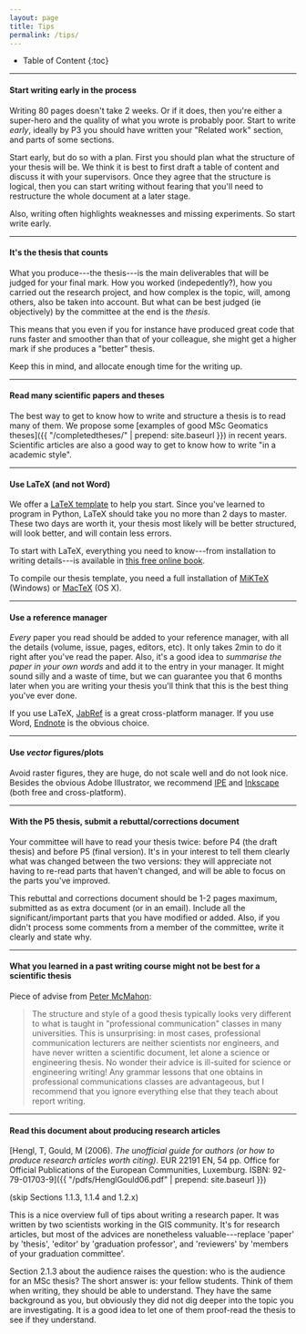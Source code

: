 ```yaml
---
layout: page
title: Tips
permalink: /tips/
---
```



* Table of Content
{:toc}

- - -

#### Start writing early in the process

Writing 80 pages doesn't take 2 weeks. 
Or if it does, then you're either a super-hero and the quality of what you wrote is probably poor.
Start to write *early*, ideally by P3 you should have written your "Related work" section, and parts of some sections.

Start early, but do so with a plan.
First you should plan what the structure of your thesis will be.
We think it is best to first draft a table of content and discuss it with your supervisors. 
Once they agree that the structure is logical, then you can start writing without fearing that you'll need to restructure the whole document at a later stage.

Also, writing often highlights weaknesses and missing experiments.
So start write early.

- - -

#### It's the thesis that counts

What you produce---the thesis---is the main deliverables that will be judged for your final mark.
How you worked (indepedently?), how you carried out the research project, and how complex is the topic, will, among others, also be taken into account.
But what can be best judged (ie objectively) by the committee at the end is the *thesis*.

This means that you even if you for instance have produced great code that runs faster and smoother than that of your colleague, she might get a higher mark if she produces a "better" thesis.

Keep this in mind, and allocate enough time for the writing up.

- - -

#### Read many scientific papers and theses 

The best way to get to know how to write and structure a thesis is to read many of them.
We propose some [examples of good MSc Geomatics theses]({{ "/completedtheses/" | prepend: site.baseurl }}) in recent years.
Scientific articles are also a good way to get to know how to write "in a academic style".

- - -

#### Use LaTeX (and not Word)

We offer a [LaTeX template](https://github.com/tudelftgeomatics/thesis_template) to help you start.
Since you've learned to program in Python, LaTeX should take you no more than 2 days to master.
These two days are worth it, your thesis most likely will be better structured, will look better, and will contain less errors.

To start with LaTeX, everything you need to know---from installation to writing details---is available in [this free online book](http://en.wikibooks.org/wiki/LaTeX).

To compile our thesis template, you need a full installation of [MiKTeX](http://miktex.org/about) (Windows) or [MacTeX](https://tug.org/mactex) (OS X).

- - -

#### Use a reference manager 

*Every* paper you read should be added to your reference manager, with all the details (volume, issue, pages, editors, etc).
It only takes 2min to do it right after you've read the paper.
Also, it's a good idea to *summarise the paper in your own words* and add it to the entry in your manager.
It might sound silly and a waste of time, but we can guarantee you that 6 months later when you are writing your thesis you'll think that this is the best thing you've ever done.

If you use LaTeX, [JabRef](http://jabref.sourceforge.net/) is a great cross-platform manager.
If you use Word, [Endnote](http://endnote.com) is the obvious choice.

- - -

#### Use *vector* figures/plots

Avoid raster figures, they are huge, do not scale well and do not look nice.
Besides the obvious Adobe Illustrator, we recommend [IPE](http://ipe.otfried.org) and [Inkscape](https://inkscape.org/) (both free and cross-platform).

- - -

#### With the P5 thesis, submit a rebuttal/corrections document

Your committee will have to read your thesis twice: before P4 (the draft thesis) and before P5 (final version).
It's in your interest to tell them clearly what was changed between the two versions: they will appreciate not having to re-read parts that haven't changed, and will be able to focus on the parts you've improved.

This rebuttal and corrections document should be 1-2 pages maximum, submitted as as extra document (or in an email).
Include all the significant/important parts that you have modified or added.
Also, if you didn't process some comments from a member of the committee, write it clearly and state why.

- - - 

#### What you learned in a past writing course might not be best for a scientific thesis

Piece of advise from [Peter McMahon](http://web.stanford.edu/~pmcmahon/ThesisWritingTips.pdf):

> The structure and style of a good thesis typically looks very different to what is taught in "professional communication" classes in many universities. This is unsurprising: in most cases, professional communication lecturers are neither scientists nor engineers, and have never written a scientific document, let alone a science or engineering thesis. No wonder their advice is ill-suited for science or engineering writing! Any grammar lessons that one obtains in professional communications classes are advantageous, but I recommend that you ignore everything else that they teach about report writing. 

- - -

#### Read this document about producing research articles

[Hengl, T, Gould, M (2006). *The unofficial guide for authors (or how to produce research articles worth citing)*. EUR 22191 EN, 54 pp. Office for Official Publications of the European Communities, Luxemburg. ISBN: 92-79-01703-9]({{ "/pdfs/HenglGould06.pdf" | prepend: site.baseurl }})

(skip Sections 1.1.3, 1.1.4 and 1.2.x)

This is a nice overview full of tips about writing a research paper.
It was written by two scientists working in the GIS community.
It's for research articles, but most of the advices are nonetheless valuable---replace 'paper' by 'thesis', 'editor' by 'graduation professor', and 'reviewers' by 'members of your graduation committee'.

Section 2.1.3 about the audience raises the question: who is the audience for an MSc thesis?
The short answer is: your fellow students.
Think of them when writing, they should be able to understand.
They have the same background as you, but obviously they did not dig deeper into the topic you are investigating.
It is a good idea to let one of them proof-read the thesis to see if they understand.
